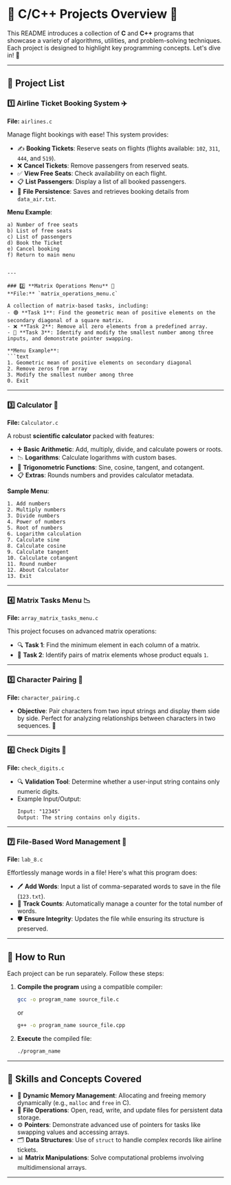 # 🚀 **C/C++ Projects Overview** 🌟

This README introduces a collection of **C** and **C++** programs that showcase a variety of algorithms, utilities, and problem-solving techniques. Each project is designed to highlight key programming concepts. Let's dive in! 🌊

---

## 📂 **Project List**

### 1️⃣ **Airline Ticket Booking System** ✈️
**File:** `airlines.c`

Manage flight bookings with ease! This system provides:
- ✍️ **Booking Tickets**: Reserve seats on flights (flights available: `102`, `311`, `444`, and `519`).
- ❌ **Cancel Tickets**: Remove passengers from reserved seats.
- ✅ **View Free Seats**: Check availability on each flight.
- 📋 **List Passengers**: Display a list of all booked passengers.
- 💾 **File Persistence**: Saves and retrieves booking details from `data_air.txt`.

**Menu Example**:
```text
a) Number of free seats
b) List of free seats
c) List of passengers
d) Book the Ticket
e) Cancel booking
f) Return to main menu


---

### 2️⃣ **Matrix Operations Menu** 🧮
**File:** `matrix_operations_menu.c`

A collection of matrix-based tasks, including:
- 🟢 **Task 1**: Find the geometric mean of positive elements on the secondary diagonal of a square matrix.
- ❌ **Task 2**: Remove all zero elements from a predefined array.
- 🔀 **Task 3**: Identify and modify the smallest number among three inputs, and demonstrate pointer swapping.

**Menu Example**:
```text
1. Geometric mean of positive elements on secondary diagonal
2. Remove zeros from array
3. Modify the smallest number among three
0. Exit
```

---

### 3️⃣ **Calculator** 🔢
**File:** `Calculator.c`

A robust **scientific calculator** packed with features:
- ➕ **Basic Arithmetic**: Add, multiply, divide, and calculate powers or roots.
- 📉 **Logarithms**: Calculate logarithms with custom bases.
- 🎯 **Trigonometric Functions**: Sine, cosine, tangent, and cotangent.
- 📋 **Extras**: Rounds numbers and provides calculator metadata.

**Sample Menu**:
```text
1. Add numbers
2. Multiply numbers
3. Divide numbers
4. Power of numbers
5. Root of numbers
6. Logarithm calculation
7. Calculate sine
8. Calculate cosine
9. Calculate tangent
10. Calculate cotangent
11. Round number
12. About Calculator
13. Exit
```

---

### 4️⃣ **Matrix Tasks Menu** 📉
**File:** `array_matrix_tasks_menu.c`

This project focuses on advanced matrix operations:
- 🔍 **Task 1**: Find the minimum element in each column of a matrix.
- 🟰 **Task 2**: Identify pairs of matrix elements whose product equals `1`.

---

### 5️⃣ **Character Pairing** 🧩
**File:** `character_pairing.c`

- **Objective**: Pair characters from two input strings and display them side by side. Perfect for analyzing relationships between characters in two sequences. 🌟

---

### 6️⃣ **Check Digits** 🔢
**File:** `check_digits.c`

- 🔍 **Validation Tool**: Determine whether a user-input string contains only numeric digits.
- Example Input/Output:
  ```
  Input: "12345"
  Output: The string contains only digits.
  ```

---

### 7️⃣ **File-Based Word Management** 📂
**File:** `lab_8.c`

Effortlessly manage words in a file! Here's what this program does:
- 🖊️ **Add Words**: Input a list of comma-separated words to save in the file (`123.txt`).
- 🔢 **Track Counts**: Automatically manage a counter for the total number of words.
- 🛡️ **Ensure Integrity**: Updates the file while ensuring its structure is preserved.

---

## 🎯 **How to Run**
Each project can be run separately. Follow these steps:

1. **Compile the program** using a compatible compiler:
   ```bash
   gcc -o program_name source_file.c
   ```
   or
   ```bash
   g++ -o program_name source_file.cpp
   ```
2. **Execute** the compiled file:
   ```bash
   ./program_name
   ```

---

## 🧠 **Skills and Concepts Covered**
- 🔧 **Dynamic Memory Management**: Allocating and freeing memory dynamically (e.g., `malloc` and `free` in C).
- 📂 **File Operations**: Open, read, write, and update files for persistent data storage.
- ⚙️ **Pointers**: Demonstrate advanced use of pointers for tasks like swapping values and accessing arrays.
- 🗂️ **Data Structures**: Use of `struct` to handle complex records like airline tickets.
- 📊 **Matrix Manipulations**: Solve computational problems involving multidimensional arrays.

---
